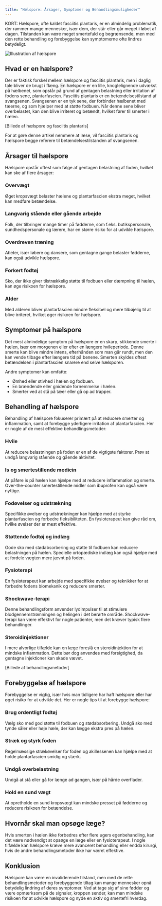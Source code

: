 ```yaml
---
title: "Hælspore: Årsager, Symptomer og Behandlingsmuligheder"
---
```


KORT: Hælspore, ofte kaldet fasciitis plantaris, er en almindelig problematik, der rammer mange mennesker, især dem, der står eller går meget i løbet af dagen. Tilstanden kan være meget smertefuld og begrænsende, men med den rette behandling og forebyggelse kan symptomerne ofte lindres betydeligt.

![Illustration af hælspore](/images/haelspore-fod.png)

## Hvad er en hælspore?

Der er faktisk forskel mellem hælspore og fasciitis plantaris, men i daglig tale bliver de brugt i flæng. En hælspore er en lille, knoglelignende udvækst på hælbenet, som opstår på grund af gentagen belastning eller irritation af fodens sene, plantarfascien. Fasciitis plantaris er en betændelsestilstand af svangsenen. Svangsenen er en tyk sene, der forbinder hælbenet med tæerne, og som hjælper med at støtte fodbuen. Når denne sene bliver overbelastet, kan den blive irriteret og betændt, hvilket fører til smerter i hælen.

[Billede af hælspore og fasciitis plantaris]

For at gøre denne artikel nemmere at læse, vil fasciitis plantaris og hælspore begge referere til betændelsestilstanden af svangsenen.

## Årsager til hælspore

Hælspore opstår oftest som følge af gentagen belastning af foden, hvilket kan ske af flere årsager:

### Overvægt

Øget kropsvægt belaster hælene og plantarfascien ekstra meget, hvilket kan medføre betændelse.

### Langvarig stående eller gående arbejde

Folk, der tilbringer mange timer på fødderne, som f.eks. butikspersonale, sundhedspersonale og lærere, har en større risiko for at udvikle hælspore.

### Overdreven træning

Atleter, især løbere og dansere, som gentagne gange belaster fødderne, kan også udvikle hælspore.

### Forkert fodtøj

Sko, der ikke giver tilstrækkelig støtte til fodbuen eller dæmpning til hælen, kan øge risikoen for hælspore.

### Alder

Med alderen bliver plantarfascien mindre fleksibel og mere tilbøjelig til at blive irriteret, hvilket øger risikoen for hælspore.

## Symptomer på hælspore

Det mest almindelige symptom på hælspore er en skarp, stikkende smerte i hælen, især om morgenen eller efter en længere hvileperiode. Denne smerte kan blive mindre intens, efterhånden som man går rundt, men den kan vende tilbage efter længere tid på benene. Smerten skyldes oftest betændelsen i plantarfascien snarere end selve hælsporen.

Andre symptomer kan omfatte:

- Ømhed eller stivhed i hælen og fodbuen.
- En brændende eller gnidende fornemmelse i hælen.
- Smerter ved at stå på tæer eller gå op ad trapper.

## Behandling af hælspore

Behandling af hælspore fokuserer primært på at reducere smerter og inflammation, samt at forebygge yderligere irritation af plantarfascien. Her er nogle af de mest effektive behandlingsmetoder:

### Hvile

At reducere belastningen på foden er en af de vigtigste faktorer. Prøv at undgå langvarig stående og gående aktivitet.

### Is og smertestillende medicin

At påføre is på hælen kan hjælpe med at reducere inflammation og smerte. Over-the-counter smertestillende midler som ibuprofen kan også være nyttige.

### Fodøvelser og udstrækning

Specifikke øvelser og udstrækninger kan hjælpe med at styrke plantarfascien og forbedre fleksibiliteten. En fysioterapeut kan give råd om, hvilke øvelser der er mest effektive.

### Støttende fodtøj og indlæg

Gode sko med stødabsorbering og støtte til fodbuen kan reducere belastningen på hælen. Specielle ortopædiske indlæg kan også hjælpe med at fordele vægten mere jævnt på foden.

### Fysioterapi

En fysioterapeut kan arbejde med specifikke øvelser og teknikker for at forbedre fodens biomekanik og reducere smerter.

### Shockwave-terapi

Denne behandlingsform anvender lydimpulser til at stimulere blodgennemstrømningen og helingen i det berørte område. Shockwave-terapi kan være effektivt for nogle patienter, men det kræver typisk flere behandlinger.

### Steroidinjektioner

I mere alvorlige tilfælde kan en læge foreslå en steroidinjektion for at mindske inflammation. Dette bør dog anvendes med forsigtighed, da gentagne injektioner kan skade vævet.

[Billede af behandlingsmetoder]

## Forebyggelse af hælspore

Forebyggelse er vigtig, især hvis man tidligere har haft hælspore eller har øget risiko for at udvikle det. Her er nogle tips til at forebygge hælspore:

### Brug ordentligt fodtøj

Vælg sko med god støtte til fodbuen og stødabsorbering. Undgå sko med tynde såler eller høje hæle, der kan lægge ekstra pres på hælen.

### Stræk og styrk foden

Regelmæssige strækøvelser for foden og akillessenen kan hjælpe med at holde plantarfascien smidig og stærk.

### Undgå overbelastning

Undgå at stå eller gå for længe ad gangen, især på hårde overflader.

### Hold en sund vægt

At opretholde en sund kropsvægt kan mindske presset på fødderne og reducere risikoen for betændelse.

## Hvornår skal man opsøge læge?

Hvis smerten i hælen ikke forbedres efter flere ugers egenbehandling, kan det være nødvendigt at opsøge en læge eller en fysioterapeut. I nogle tilfælde kan hælspore kræve mere avanceret behandling eller endda kirurgi, hvis de andre behandlingsmetoder ikke har været effektive.

## Konklusion

Hælspore kan være en invaliderende tilstand, men med de rette behandlingsmetoder og forebyggende tiltag kan mange mennesker opnå betydelig lindring af deres symptomer. Ved at tage sig af sine fødder og være opmærksom på de signaler, kroppen sender, kan man mindske risikoen for at udvikle hælspore og nyde en aktiv og smertefri hverdag.
